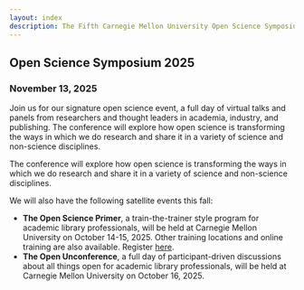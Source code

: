 ```yaml
---
layout: index
description: The Fifth Carnegie Mellon University Open Science Symposium
---
```


## Open Science Symposium 2025
### November 13, 2025

Join us for our signature open science event, a full day of virtual talks and panels from researchers and thought leaders in academia, industry, and publishing. The conference will explore how open science is transforming the ways in which we do research and share it in a variety of science and non-science disciplines.

The conference will explore how open science is transforming the ways in which we do research and share it in a variety of science and non-science disciplines.

We will also have the following satellite events this fall:

- **The Open Science Primer**, a train-the-trainer style program for academic library professionals, will be held at Carnegie Mellon University on October 14-15, 2025. Other training locations and online training are also available. Register <a href="https://guides.library.cmu.edu/openscienceprimer/register" target="_blank">here</a>.
- **The Open Unconference**, a full day of participant-driven discussions about all things open for academic library professionals, will be held at Carnegie Mellon University on October 16, 2025.
